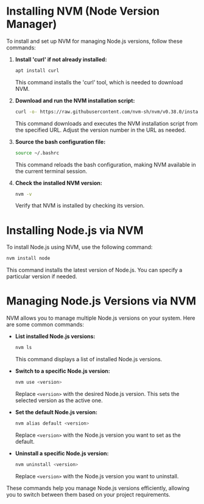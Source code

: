 # Installing NVM (Node Version Manager)

To install and set up NVM for managing Node.js versions, follow these commands:

1. **Install 'curl' if not already installed:**
   ```bash
   apt install curl
   ```
   This command installs the 'curl' tool, which is needed to download NVM.

2. **Download and run the NVM installation script:**
   ```bash
   curl -o- https://raw.githubusercontent.com/nvm-sh/nvm/v0.38.0/install.sh | bash
   ```
   This command downloads and executes the NVM installation script from the specified URL. Adjust the version number in the URL as needed.

3. **Source the bash configuration file:**
   ```bash
   source ~/.bashrc
   ```
   This command reloads the bash configuration, making NVM available in the current terminal session.

4. **Check the installed NVM version:**
   ```bash
   nvm -v
   ```
   Verify that NVM is installed by checking its version.

# Installing Node.js via NVM

To install Node.js using NVM, use the following command:

```bash
nvm install node
```

This command installs the latest version of Node.js. You can specify a particular version if needed.

# Managing Node.js Versions via NVM

NVM allows you to manage multiple Node.js versions on your system. Here are some common commands:

- **List installed Node.js versions:**
  ```bash
  nvm ls
  ```
  This command displays a list of installed Node.js versions.

- **Switch to a specific Node.js version:**
  ```bash
  nvm use <version>
  ```
  Replace `<version>` with the desired Node.js version. This sets the selected version as the active one.

- **Set the default Node.js version:**
  ```bash
  nvm alias default <version>
  ```
  Replace `<version>` with the Node.js version you want to set as the default.

- **Uninstall a specific Node.js version:**
  ```bash
  nvm uninstall <version>
  ```
  Replace `<version>` with the Node.js version you want to uninstall.

These commands help you manage Node.js versions efficiently, allowing you to switch between them based on your project requirements.
